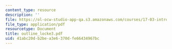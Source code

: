 ```yaml
---
content_type: resource
description: ''
file: https://ol-ocw-studio-app-qa.s3.amazonaws.com/courses/17-03-introduction-to-political-thought-spring-2004/41abc20db2bea3e6370dfe66434967bc_outline_locke3.pdf
file_type: application/pdf
resourcetype: Document
title: outline_locke3.pdf
uid: 41abc20d-b2be-a3e6-370d-fe66434967bc
---
```

